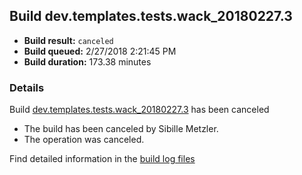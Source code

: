 ## Build dev.templates.tests.wack_20180227.3
- **Build result:** `canceled`
- **Build queued:** 2/27/2018 2:21:45 PM
- **Build duration:** 173.38 minutes
### Details
Build [dev.templates.tests.wack_20180227.3](https://winappstudio.visualstudio.com/web/build.aspx?pcguid=a4ef43be-68ce-4195-a619-079b4d9834c2&builduri=vstfs%3a%2f%2f%2fBuild%2fBuild%2f25153) has been canceled

+ The build has been canceled by Sibille Metzler.
+ The operation was canceled.

Find detailed information in the [build log files](https://uwpctdiags.blob.core.windows.net/buildlogs/dev.templates.tests.wack_20180227.3_logs.zip)
